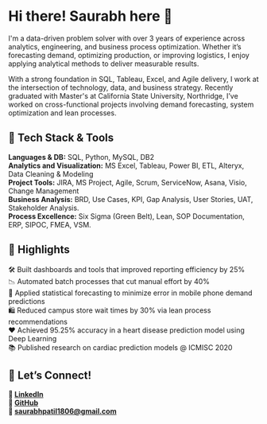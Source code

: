 # Hi there! Saurabh here 👋  

I'm a data-driven problem solver with over 3 years of experience across analytics, engineering, and business process optimization. Whether it’s forecasting demand, optimizing production, or improving logistics, I enjoy applying analytical methods to deliver measurable results.
  
With a strong foundation in SQL, Tableau, Excel, and Agile delivery, I work at the intersection of technology, data, and business strategy. Recently graduated with Master's at California State University, Northridge, I’ve worked on cross-functional projects involving demand forecasting, system optimization and lean processes.
  
## **🔧 Tech Stack & Tools**
  
**Languages & DB:** SQL, Python, MySQL, DB2\
**Analytics and Visualization:** MS Excel, Tableau, Power BI, ETL, Alteryx, Data Cleaning & Modeling\
**Project Tools:** JIRA, MS Project, Agile, Scrum, ServiceNow, Asana, Visio, Change Management\
**Business Analysis:** BRD, Use Cases, KPI, Gap Analysis, User Stories, UAT, Stakeholder Analysis.\
**Process Excellence:** Six Sigma (Green Belt), Lean, SOP Documentation, ERP, SIPOC, FMEA, VSM.
  
## **📌 Highlights**
  
🛠 Built dashboards and tools that improved reporting efficiency by 25%\
📉 Automated batch processes that cut manual effort by 40%\
🧪 Applied statistical forecasting to minimize error in mobile phone demand predictions\
🛍️ Reduced campus store wait times by 30% via lean process recommendations\
❤️ Achieved 95.25% accuracy in a heart disease prediction model using Deep Learning\
📚 Published research on cardiac prediction models @ ICMISC 2020
  
## **🤝 Let’s Connect!**
**🔗 [LinkedIn](https://www.linkedin.com/in/saurabh-patil18/)**\
**🐙 [GitHub](https://github.com/Saurabh-patil18)**\
**📧 saurabhpatil1806@gmail.com**
  
<!--
**Saurabh-patil18/Saurabh-patil18** is a ✨ _special_ ✨ repository because its `README.md` (this file) appears on your GitHub profile.

Here are some ideas to get you started:

- 🔭 I’m currently working on ...
- 🌱 I’m currently learning ...
- 👯 I’m looking to collaborate on ...
- 🤔 I’m looking for help with ...
- 💬 Ask me about ...
- 📫 How to reach me: ...
- 😄 Pronouns: ...
- ⚡ Fun fact: ...
-->
